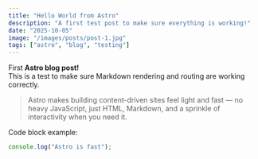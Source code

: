 ```yaml
---
title: "Hello World from Astro"
description: "A first test post to make sure everything is working!"
date: "2025-10-05"
image: "/images/posts/post-1.jpg"
tags: ["astro", "blog", "testing"]
---
```


First **Astro blog post!**  
This is a test to make sure Markdown rendering and routing are working correctly.

> Astro makes building content-driven sites feel light and fast — no heavy JavaScript, just HTML, Markdown, and a sprinkle of interactivity when you need it.

Code block example:

```js
console.log("Astro is fast");
```
